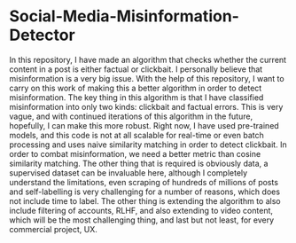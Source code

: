 # Social-Media-Misinformation-Detector
In this repository, I have made an algorithm that checks whether the current content in a post is either factual or clickbait. I personally believe that misinformation is
a very big issue. With the help of this repository, I want to carry on this work of making this a better algorithm in order to detect misinformation. The key thing in this algorithm
is that I have classified misinformation into only two kinds: clickbait and factual errors. This is very vague, and with continued iterations of this algorithm in the future,
hopefully, I can make this more robust. Right now, I have used pre-trained models, and this code is not at all scalable for real-time or even batch processing and 
uses naive similarity matching in order to detect clickbait. In order to combat misinformation, we need a better metric than cosine similarity matching. The other thing that is
required is obviously data, a supervised dataset can be invaluable here, although I completely understand the limitations, even scraping of hundreds of millions of posts and self-labelling
is very challenging for a number of reasons, which does not include time to label. The other thing is extending the algorithm to also include filtering of accounts, RLHF, and also extending 
to video content, which will be the most challenging thing, and last but not least, for every commercial project, UX.
